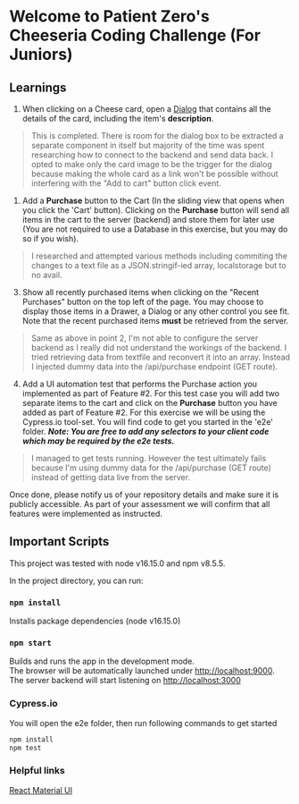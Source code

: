 # Welcome to Patient Zero's Cheeseria Coding Challenge (For Juniors)

## Learnings

1. When clicking on a Cheese card, open a [Dialog](https://material-ui.com/components/dialogs/#dialog) that contains all the details of the card, including the item's **description**.

> This is completed. There is room for the dialog box to be extracted a separate component in itself but majority of the time was spent researching how to connect to the backend and send data back. I opted to make only the card image to be the trigger for the dialog because making the whole card as a link won't be possible without interfering with the "Add to cart" button click event.

1. Add a **Purchase** button to the Cart (In the sliding view that opens when you click the 'Cart' button). Clicking on the **Purchase** button will send all items in the cart to the server (backend) and store them for later use (You are not required to use a Database in this exercise, but you may do so if you wish).

> I researched and attempted various methods including commiting the changes to a text file as a JSON.stringif-ied array, localstorage but to no avail.

3. Show all recently purchased items when clicking on the "Recent Purchases" button on the top left of the page. You may choose to display those items in a Drawer, a Dialog or any other control you see fit. Note that the recent purchased items **must** be retrieved from the server.

> Same as above in point 2, I'm not able to configure the server backend as I really did not understand the workings of the backend. I tried retrieving data from textfile and reconvert it into an array. Instead I injected dummy data into the /api/purchase endpoint (GET route).

4. Add a UI automation test that performs the Purchase action you implemented as part of Feature #2. For this test case you will add two separate items to the cart and click on the **Purchase** button you have added as part of Feature #2.
For this exercise we will be using the Cypress.io tool-set. You will find code to get you started in the 'e2e' folder.
***Note: You are free to add any selectors to your client code which may be required by the e2e tests.***

> I managed to get tests running. However the test ultimately fails because I'm using dummy data for the /api/purchase (GET route) instead of getting data live from the server.

Once done, please notify us of your repository details and make sure it is publicly accessible. As part of your assessment we will confirm that all features were implemented as instructed.

## Important Scripts

This project was tested with node v16.15.0 and npm v8.5.5.

In the project directory, you can run:

### `npm install`

Installs package dependencies (node v16.15.0)

### `npm start`

Builds and runs the app in the development mode.\
The browser will be automatically launched under [http://localhost:9000](http://localhost:9000).
The server backend will start listening on [http://localhost:3000](http://localhost:3000)

### Cypress.io

You will open the e2e folder, then run following commands to get started

```bash
npm install
npm test
```

### Helpful links

[React Material UI](https://material-ui.com/getting-started/usage/)